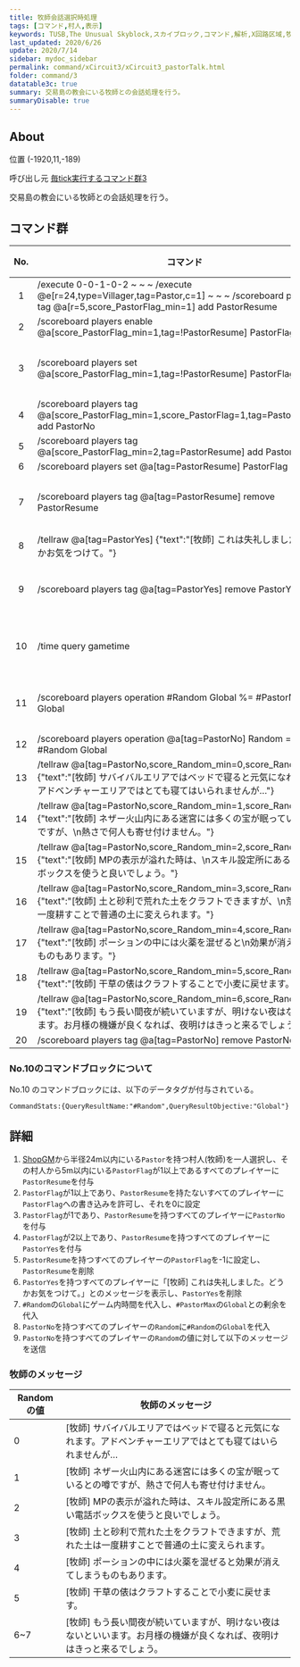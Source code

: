 ```yaml
---
title: 牧師会話選択時処理
tags: [コマンド,村人,表示]
keywords: TUSB,The Unusual Skyblock,スカイブロック,コマンド,解析,X回路区域,牧師,教会
last_updated: 2020/6/26
update: 2020/7/14
sidebar: mydoc_sidebar
permalink: command/xCircuit3/xCircuit3_pastorTalk.html
folder: command/3
datatable3c: true
summary: 交易島の教会にいる牧師との会話処理を行う。
summaryDisable: true
---
```


## About

<span class="tagYellow">位置</span> (-1920,11,-189)

<span class="tagBlack">呼び出し元</span> [毎tick実行するコマンド群3]({{site.baseurl}}/command/xCircuit3/xCircuit3_command.html)

交易島の教会にいる牧師との会話処理を行う。

## コマンド群

<div class="datatable3c-begin"></div>

|No.|コマンド|状態|
|:-:|-|-|
|1|/execute 0-0-1-0-2 ~ ~ ~ /execute @e[r=24,type=Villager,tag=Pastor,c=1] ~ ~ ~ /scoreboard players tag @a[r=5,score_PastorFlag_min=1] add PastorResume|
|2|/scoreboard players enable @a[score_PastorFlag_min=1,tag=!PastorResume] PastorFlag|
|3|/scoreboard players set @a[score_PastorFlag_min=1,tag=!PastorResume] PastorFlag 0|条件付き|
|4|/scoreboard players tag @a[score_PastorFlag_min=1,score_PastorFlag=1,tag=PastorResume] add PastorNo|
|5|/scoreboard players tag @a[score_PastorFlag_min=2,tag=PastorResume] add PastorYes|
|6|/scoreboard players set @a[tag=PastorResume] PastorFlag -1|
|7|/scoreboard players tag @a[tag=PastorResume] remove PastorResume|条件付き|
|8|/tellraw @a[tag=PastorYes] {"text":"[牧師] これは失礼しました。どうかお気をつけて。"}|
|9|/scoreboard players tag @a[tag=PastorYes] remove PastorYes|条件付き|
|10|/time query gametime|[補足](#no10のコマンドブロックについて)あり|
|11|/scoreboard players operation #Random Global %= #PastorMax Global|条件付き|
|12|/scoreboard players operation @a[tag=PastorNo] Random = #Random Global|
|13|/tellraw @a[tag=PastorNo,score_Random_min=0,score_Random=0] {"text":"[牧師] サバイバルエリアではベッドで寝ると元気になれます。\nアドベンチャーエリアではとても寝てはいられませんが…"}|
|14|/tellraw @a[tag=PastorNo,score_Random_min=1,score_Random=1] {"text":"[牧師] ネザー火山内にある迷宮には多くの宝が眠っているとの噂ですが、\n熱さで何人も寄せ付けません。"}|
|15|/tellraw @a[tag=PastorNo,score_Random_min=2,score_Random=2] {"text":"[牧師] MPの表示が溢れた時は、\nスキル設定所にある黒い電話ボックスを使うと良いでしょう。"}|
|16|/tellraw @a[tag=PastorNo,score_Random_min=3,score_Random=3] {"text":"[牧師] 土と砂利で荒れた土をクラフトできますが、\n荒れた土は一度耕すことで普通の土に変えられます。"}|
|17|/tellraw @a[tag=PastorNo,score_Random_min=4,score_Random=4] {"text":"[牧師] ポーションの中には火薬を混ぜると\n効果が消えてしまうものもあります。"}|
|18|/tellraw @a[tag=PastorNo,score_Random_min=5,score_Random=5] {"text":"[牧師] 干草の俵はクラフトすることで小麦に戻せます。"}|
|19|/tellraw @a[tag=PastorNo,score_Random_min=6,score_Random=7] {"text":"[牧師] もう長い間夜が続いていますが、明けない夜はないといいます。お月様の機嫌が良くなれば、夜明けはきっと来るでしょう。"}|
|20|/scoreboard players tag @a[tag=PastorNo] remove PastorNo|

<div class="datatable3c-end"></div>

### No.10のコマンドブロックについて

No.10 のコマンドブロックには、以下のデータタグが付与されている。

```minecraft
CommandStats:{QueryResultName:"#Random",QueryResultObjective:"Global"}
```

## 詳細

1. [ShopGM]({{site.baseurl}}/entity/entity_entity.html#shopgm)から半径24m以内にいる`Pastor`を持つ村人(牧師)を一人選択し、その村人から5m以内にいる`PastorFlag`が1以上であるすべてのプレイヤーに`PastorResume`を付与
2. `PastorFlag`が1以上であり、`PastorResume`を持たないすべてのプレイヤーに`PastorFlag`への書き込みを許可し、それを0に設定
3. `PastorFlag`が1であり、`PastorResume`を持つすべてのプレイヤーに`PastorNo`を付与
4. `PastorFlag`が2以上であり、`PastorResume`を持つすべてのプレイヤーに`PastorYes`を付与
5. `PastorResume`を持つすべてのプレイヤーの`PastorFlag`を-1に設定し、`PastorResume`を削除
6. `PastorYes`を持つすべてのプレイヤーに「[牧師] これは失礼しました。どうかお気をつけて。」とのメッセージを表示し、`PastorYes`を削除
7. `#Random`の`Global`にゲーム内時間を代入し、`#PastorMax`の`Global`との剰余を代入
8. `PastorNo`を持つすべてのプレイヤーの`Random`に`#Random`の`Global`を代入
9. `PastorNo`を持つすべてのプレイヤーの`Random`の値に対して以下のメッセージを送信

### 牧師のメッセージ

|Randomの値|牧師のメッセージ|
|-|-|
|0|[牧師] サバイバルエリアではベッドで寝ると元気になれます。アドベンチャーエリアではとても寝てはいられませんが…|
|1|[牧師] ネザー火山内にある迷宮には多くの宝が眠っているとの噂ですが、熱さで何人も寄せ付けません。|
|2|[牧師] MPの表示が溢れた時は、スキル設定所にある黒い電話ボックスを使うと良いでしょう。|
|3|[牧師] 土と砂利で荒れた土をクラフトできますが、荒れた土は一度耕すことで普通の土に変えられます。|
|4|[牧師] ポーションの中には火薬を混ぜると効果が消えてしまうものもあります。|
|5|[牧師] 干草の俵はクラフトすることで小麦に戻せます。|
|6~7|[牧師] もう長い間夜が続いていますが、明けない夜はないといいます。お月様の機嫌が良くなれば、夜明けはきっと来るでしょう。|
